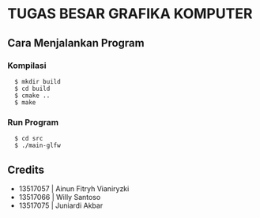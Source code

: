 # TUGAS BESAR GRAFIKA KOMPUTER

## Cara Menjalankan Program 

### Kompilasi
```
  $ mkdir build
  $ cd build
  $ cmake ..
  $ make
```

### Run Program
```
  $ cd src
  $ ./main-glfw
```

## Credits
- 13517057 | Ainun Fitryh Vianiryzki
- 13517066 | Willy Santoso
- 13517075 | Juniardi Akbar